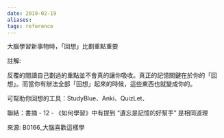 ```yaml
---
date: 2019-02-19
aliases: 
tags: reference
---
```


大腦學習新事物時，「回想」比劃重點重要


註解: 

反覆的閱讀自己劃過的重點並不會真的讓你吸收。真正的記憶關鍵在於你的「回想」。而當你有辦法全部「回想」起來的時候，這些東西也就變成你的。

可幫助你回想的工具：StudyBlue、Anki、QuizLet、

聯結：書摘 - 12 - 《如何學習》中有提到 “遺忘是記憶的好幫手” 是相同道理

來源: B0166_大腦喜歡這樣學